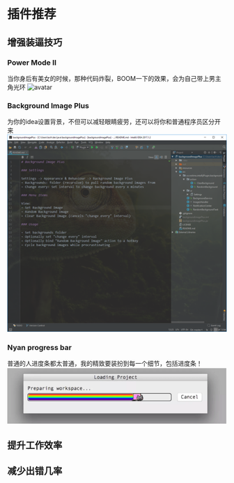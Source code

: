 # 插件推荐

## 增强装逼技巧
### Power Mode II
当你身后有美女的时候，那种代码炸裂，BOOM一下的效果，会为自己带上男主角光环
![avatar](/idea/powerMode.gif)

### Background Image Plus
为你的idea设置背景，不但可以减轻眼睛疲劳，还可以将你和普通程序员区分开来
![avatar](/idea/BackgroundImagePlus.png)

### Nyan progress bar
普通的人进度条都太普通，我的精致要装扮到每一个细节，包括进度条！
![avatar](/idea/NyanProgressBar.png)

## 提升工作效率

## 减少出错几率

